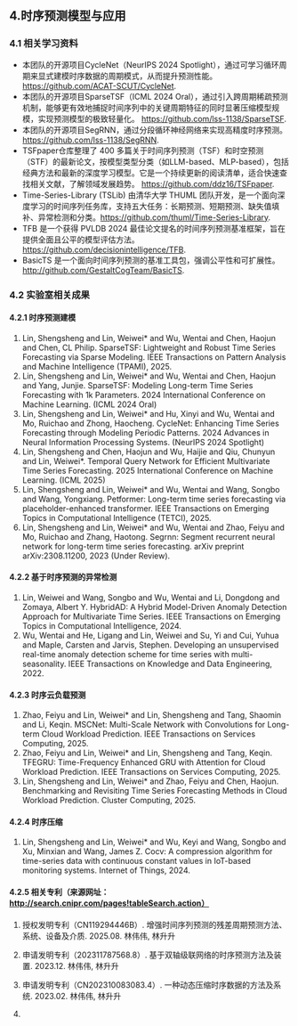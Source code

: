 ## 4.时序预测模型与应用 

### 4.1 相关学习资料

- 本团队的开源项目CycleNet（NeurIPS 2024 Spotlight），通过可学习循环周期来显式建模时序数据的周期模式，从而提升预测性能。​https://github.com/ACAT-SCUT/CycleNet.
- 本团队的开源项目SparseTSF（ICML 2024 Oral），通过引入跨周期稀疏预测机制，能够更有效地捕捉时间序列中的关键周期特征的同时显著压缩模型规模，实现预测模型的极致轻量化。 https://github.com/lss-1138/SparseTSF.
- 本团队的开源项目SegRNN，通过分段循环神经网络来实现高精度时序预测。https://github.com/lss-1138/SegRNN.
- TSFpaper仓库整理了 400 多篇关于时间序列预测（TSF）和时空预测（STF）的最新论文，按模型类型分类（如LLM-based、MLP-based），包括经典方法和最新的深度学习模型。​它是一个持续更新的阅读清单，适合快速查找相关文献，了解领域发展趋势。 https://github.com/ddz16/TSFpaper.
- Time-Series-Library (TSLib) 由清华大学 THUML 团队开发，是一个面向深度学习的时间序列任务库，支持五大任务：长期预测、短期预测、缺失值填补、异常检测和分类。​https://github.com/thuml/Time-Series-Library.
- TFB 是一个获得 PVLDB 2024 最佳论文提名的时间序列预测基准框架，旨在提供全面且公平的模型评估方法。​https://github.com/decisionintelligence/TFB.
- BasicTS 是一个面向时间序列预测的基准工具包，强调公平性和可扩展性。​http://github.com/GestaltCogTeam/BasicTS.

### 4.2 实验室相关成果

#### 4.2.1 时序预测建模

1. Lin, Shengsheng and Lin, Weiwei* and Wu, Wentai and Chen, Haojun and Chen, CL Philip. SparseTSF: Lightweight and Robust Time Series Forecasting via Sparse Modeling. IEEE Transactions on Pattern Analysis and Machine Intelligence (TPAMI), 2025.
2. Lin, Shengsheng and Lin, Weiwei* and Wu, Wentai and Chen, Haojun and Yang, Junjie. SparseTSF: Modeling Long-term Time Series Forecasting with 1k Parameters. 2024 International Conference on Machine Learning. (ICML 2024 Oral)
3. Lin, Shengsheng and Lin, Weiwei* and Hu, Xinyi and Wu, Wentai and Mo, Ruichao and Zhong, Haocheng. CycleNet: Enhancing Time Series Forecasting through Modeling Periodic Patterns. 2024 Advances in Neural Information Processing Systems. (NeurIPS 2024 Spotlight)
4. Lin, Shengsheng and Chen, Haojun and Wu, Haijie and Qiu, Chunyun and Lin, Weiwei*. Temporal Query Network for Efficient Multivariate Time Series Forecasting. 2025 International Conference on Machine Learning. (ICML 2025)
5. Lin, Shengsheng and Lin, Weiwei* and Wu, Wentai and Wang, Songbo and Wang, Yongxiang. Petformer: Long-term time series forecasting via placeholder-enhanced transformer. IEEE Transactions on Emerging Topics in Computational Intelligence (TETCI), 2025.
6. Lin, Shengsheng and Lin, Weiwei* and Wu, Wentai and Zhao, Feiyu and Mo, Ruichao and Zhang, Haotong. Segrnn: Segment recurrent neural network for long-term time series forecasting. arXiv preprint arXiv:2308.11200, 2023 (Under Review).

#### 4.2.2 基于时序预测的异常检测

1. Lin, Weiwei and Wang, Songbo and Wu, Wentai and Li, Dongdong and Zomaya, Albert Y. HybridAD: A Hybrid Model-Driven Anomaly Detection Approach for Multivariate Time Series. IEEE Transactions on Emerging Topics in Computational Intelligence, 2024.
2. Wu, Wentai and He, Ligang and Lin, Weiwei and Su, Yi and Cui, Yuhua and Maple, Carsten and Jarvis, Stephen. Developing an unsupervised real-time anomaly detection scheme for time series with multi-seasonality. IEEE Transactions on Knowledge and Data Engineering, 2022.

#### 4.2.3 时序云负载预测

1. Zhao, Feiyu and Lin, Weiwei* and Lin, Shengsheng and Tang, Shaomin and Li, Keqin. MSCNet: Multi-Scale Network with Convolutions for Long-term Cloud Workload Prediction. IEEE Transactions on Services Computing, 2025.
2. Zhao, Feiyu and Lin, Weiwei* and Lin, Shengsheng and Tang, Keqin. TFEGRU: Time-Frequency Enhanced GRU with Attention for Cloud Workload Prediction. IEEE Transactions on Services Computing, 2025.
3. Lin, Shengsheng and Lin, Weiwei* and Zhao, Feiyu and Chen, Haojun. Benchmarking and Revisiting Time Series Forecasting Methods in Cloud Workload Prediction. Cluster Computing, 2025.

#### 4.2.4 时序压缩

1. Lin, Shengsheng and Lin, Weiwei* and Wu, Keyi and Wang, Songbo and Xu, Minxian and Wang, James Z. Cocv: A compression algorithm for time-series data with continuous constant values in IoT-based monitoring systems. Internet of Things, 2024.

#### 4.2.5 相关专利（来源网址：http://search.cnipr.com/pages!tableSearch.action）

1. 授权发明专利（CN119294446B）. 增强时间序列预测的残差周期预测方法、系统、设备及介质. 2025.08. 林伟伟, 林升升
2. 申请发明专利（202311787568.8）. 基于双轴级联网络的时序预测方法及装置. 2023.12. 林伟伟, 林升升
3. 申请发明专利（CN202310083083.4）. 一种动态压缩时序数据的方法及系统. 2023.02. 林伟伟, 林升升

1. 